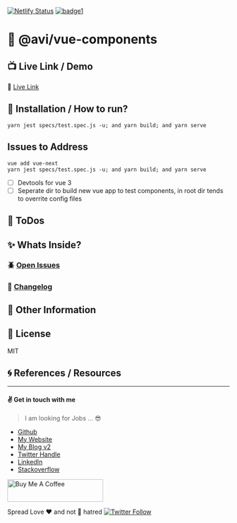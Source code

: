 [![Netlify Status](https://api.netlify.com/api/v1/badges/c5da4a7a-43e1-492b-adb6-315663bb3462/deploy-status)](https://app.netlify.com/sites/avi-vue-components/deploys)
[![badge1][badge1-img]][link1]

[badge1-img]: https://img.shields.io/badge/avi-mehenwal-yellow
[link1]: https://github.com/avimehenwal

# :open_file_folder: @avi/vue-components


## :tv: Live Link / Demo

:link: [Live Link][url]

## :wrench: Installation / How to run?

```
yarn jest specs/test.spec.js -u; and yarn build; and yarn serve
```


## Issues to Address

```
vue add vue-next
yarn jest specs/test.spec.js -u; and yarn build; and yarn serve
```

* [ ] Devtools for vue 3
* [ ] Seperate dir to build new vue app to test components, in root dir tends to overrite config files

## :pushpin: ToDos


## :sparkles: Whats Inside?


### :beetle: [Open Issues][issue]


### :date: [Changelog][changelog]


## :paperclip: Other Information


## :herb: License

MIT

## :cyclone: References / Resources


[url]: https://avi-vue-components.netlify.app/
[issue]: issue
[changelog]: ./CHANGELOG.md

---


#### :v: Get in touch with me

> I am looking for Jobs ... :sunglasses:

* [Github](https://github.com/avimehenwal/)
* [My Website](https://avimehenwal.in)
* [My Blog v2](https://avimehenwal2.netlify.app/)
* [Twitter Handle](https://twitter.com/avimehenwal)
* [LinkedIn](https://in.linkedin.com/in/avimehenwal)
* [Stackoverflow](https://stackoverflow.com/users/1915935/avi-mehenwal)

<a href="https://www.buymeacoffee.com/F1j07cV" target="_blank"><img src="https://cdn.buymeacoffee.com/buttons/default-orange.png" alt="Buy Me A Coffee" style="height: 51px !important;width: 217px !important;" ></a>

 Spread Love :hearts: and not :no_entry_sign: hatred   [![Twitter Follow](https://img.shields.io/twitter/follow/avimehenwal.svg?style=social)](https://twitter.com/avimehenwal)